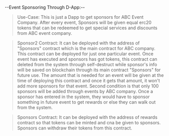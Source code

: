 --Event Sponsoring Through D-App:--

 >Use-Case:
 This is just a Dapp to get sponsors for ABC Event Company. After every event, Sponsors will be given equal erc20 tokens that can be redeemed to get special services and discounts from ABC event company. 

>Sponsor2 Contract: 
 It can be deployed with the address of "Sponsors" contract which is the main contract for ABC company. This contract can be deployed for just one particular event. Once event has executed and sponsors has got tokens, this contract can deleted from the system through self-destruct while sponsor's info will be saved on blockchain through its main contract "Sponsors" for future use. The amount that is needed for an event will be given at the time of deploying this contract and once it gets that amount, it won't add more sponsors for that event. Second condition is that only 100 sponsors will be added through events by ABC company. Once a sponsor has entered in the system, they would have to sponsor something in future event to get rewards or else they can walk out from the system.  

>Sponsors Contract: It can be deployed with the address of rewards contract so that tokens can be minted and cna be given to sponsors. Sponsors can withdraw their tokens from this contract.  
